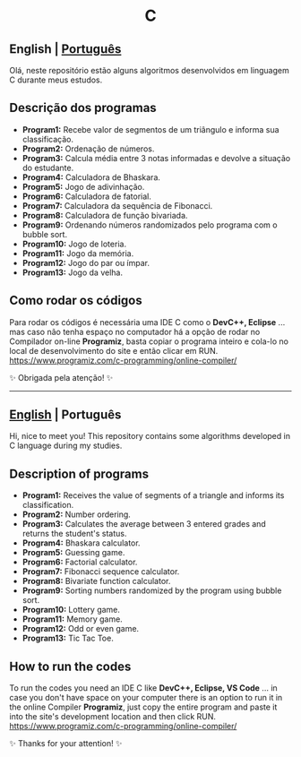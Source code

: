 ﻿<h1 align="center">
  <br>C</h1>

<a id="en-readme"></a>
## English | [Português](#pt-readme)

Olá, neste repositório estão alguns algoritmos desenvolvidos em linguagem C durante meus estudos.

## Descrição dos programas

- **Program1:** Recebe valor de segmentos de um triângulo e informa sua classificação.
- **Program2:** Ordenação de números.
- **Program3:**   Calcula média entre 3 notas informadas e devolve a situação do estudante.
- **Program4:** Calculadora de Bhaskara.
- **Program5:** Jogo de adivinhação.
- **Program6:** Calculadora de fatorial.
- **Program7:** Calculadora da sequência de Fibonacci.
- **Program8:** Calculadora de função bivariada. 
- **Program9:** Ordenando números randomizados pelo programa com o bubble sort.
- **Program10:** Jogo de loteria. 
- **Program11:** Jogo da memória.
- **Program12:** Jogo do par ou ímpar.
- **Program13:** Jogo da velha. 

## Como rodar os códigos

Para rodar os códigos é necessária uma IDE C como o **DevC++, Eclipse** ... mas caso não tenha espaço no computador há a opção de rodar no Compilador on-line **Programiz**, basta copiar o programa inteiro e cola-lo no local de desenvolvimento do site e então clicar em RUN. 
https://www.programiz.com/c-programming/online-compiler/

✨ Obrigada pela atenção! ✨

-------

<a id="pt-readme"></a>
## [English](#en-readme) | Português

Hi, nice to meet you! This repository contains some algorithms developed in C language during my studies.

## Description of programs

- **Program1:** Receives the value of segments of a triangle and informs its classification.
- **Program2:** Number ordering.
- **Program3:** Calculates the average between 3 entered grades and returns the student's status.
- **Program4:** Bhaskara calculator.
- **Program5:** Guessing game.
- **Program6:** Factorial calculator.
- **Program7:** Fibonacci sequence calculator.
- **Program8:** Bivariate function calculator.
- **Program9:** Sorting numbers randomized by the program using bubble sort.
- **Program10:** Lottery game.
- **Program11:** Memory game.
- **Program12:** Odd or even game.
- **Program13:** Tic Tac Toe.

## How to run the codes

To run the codes you need an IDE C like **DevC++,  Eclipse, VS Code** ... in case you don't have space on your computer there is an option to run it in the online Compiler **Programiz**, just copy the entire program and paste it into the site's development location and then click RUN.
https://www.programiz.com/c-programming/online-compiler/

✨ Thanks for your attention! ✨
